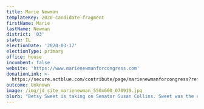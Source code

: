 ```yaml
---
title: Marie Newman
templateKey: 2020-candidate-fragment
firstName: Marie
lastName: Newman
district: '03'
state: IL
electionDate: '2020-03-17'
electionType: primary
office: house
incumbent: false
website: 'https://www.marienewmanforcongress.com'
donationLink: >-
  https://secure.actblue.com/contribute/page/marienewmanforcongress?refcode=jdwebsite&amount=25&recurring=1
outcome: Unknown
image: /img/jd_site_marienewman_550x600_070919.jpg
blurb: "Betsy Sweet is taking on Senator Susan Collins. Sweet was the executive director of the Maine Women’s Lobby. In 2017, she wrote and helped pass the first Family Medical Leave Act in the country, and helped create the first Clean Elections system in the country in Maine because she saw first-hand the corrupting influence of money in politics and policy making. \uFEFFOutside of the statehouse, she worked to create the Civil Rights Team Project, an anti-bullying program that is now in over 400 schools. She is a proud single mother with three daughters, and a life-long resident of Maine."
---
```


